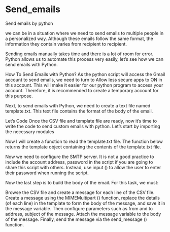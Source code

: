 # Send_emails
Send emails by python

we can be in a situation where we need to send emails to multiple people in a personalized way. 
Although these emails follow the same format, the information they contain varies from recipient to recipient.

Sending emails manually takes time and there is a lot of room for error. Python allows us to automate this process very easily, 
let’s see how we can send emails with Python.



How To Send Emails with Python?
As the python script will access the Gmail account to send emails, we need to turn to Allow less secure apps to ON in this account. This will make it easier for our python program to access your account. Therefore, it is recommended to create a temporary account for this purpose.

Next, to send emails with Python, we need to create a text file named template.txt. This text file contains the format of the body of the email.

Let’s Code
Once the CSV file and template file are ready, now it’s time to write the code to send custom emails with python. Let’s start by importing the necessary modules

Now I will create a function to read the template.txt file. The function below returns the template object containing the contents of the template.txt file.

Now we need to configure the SMTP server. It is not a good practice to include the account address, password in the script if you are going to share this script with others. Instead, use input () to allow the user to enter their password when running the script.

Now the last step is to build the body of the email. For this task, we must:

Browse the CSV file and create a message for each line of the CSV file.
Create a message using the MIMEMultipart () function, replace the details (of each line) in the template to form the body of the message, and save it in the message variable.
Then configure parameters such as from and to address, subject of the message. Attach the message variable to the body of the message.
Finally, send the message via the send_message () function.

